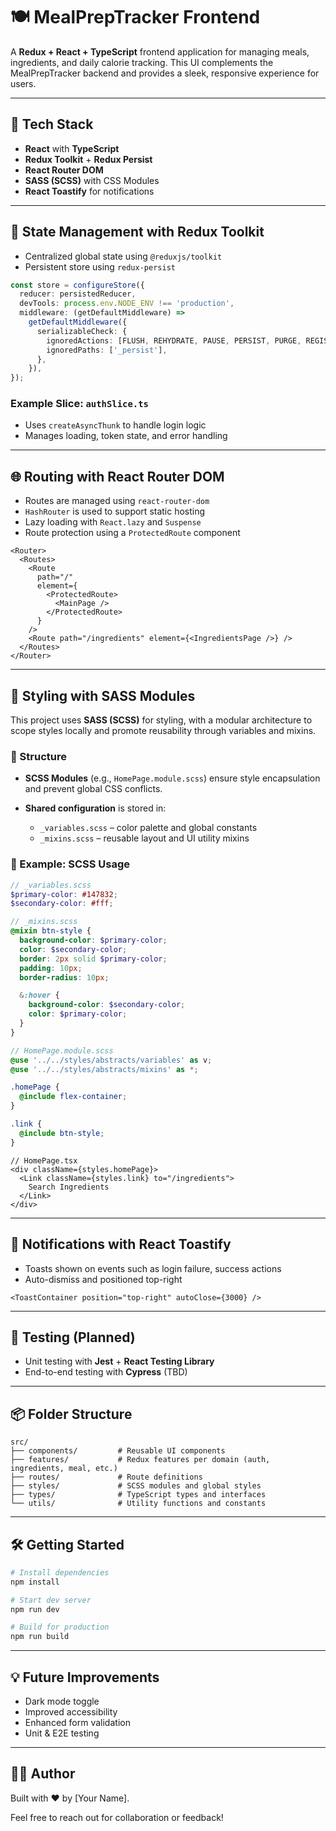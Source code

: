 # 🍽️ MealPrepTracker Frontend

A **Redux + React + TypeScript** frontend application for managing meals, ingredients, and daily calorie tracking. This UI complements the MealPrepTracker backend and provides a sleek, responsive experience for users.

---

## 🚀 Tech Stack

- **React** with **TypeScript**
- **Redux Toolkit** + **Redux Persist**
- **React Router DOM**
- **SASS (SCSS)** with CSS Modules
- **React Toastify** for notifications

---

## 🧠 State Management with Redux Toolkit

- Centralized global state using `@reduxjs/toolkit`
- Persistent store using `redux-persist`

```ts
const store = configureStore({
  reducer: persistedReducer,
  devTools: process.env.NODE_ENV !== 'production',
  middleware: (getDefaultMiddleware) =>
    getDefaultMiddleware({
      serializableCheck: {
        ignoredActions: [FLUSH, REHYDRATE, PAUSE, PERSIST, PURGE, REGISTER],
        ignoredPaths: ['_persist'],
      },
    }),
});
```

### Example Slice: `authSlice.ts`

- Uses `createAsyncThunk` to handle login logic
- Manages loading, token state, and error handling

---

## 🌐 Routing with React Router DOM

- Routes are managed using `react-router-dom`
- `HashRouter` is used to support static hosting
- Lazy loading with `React.lazy` and `Suspense`
- Route protection using a `ProtectedRoute` component

```tsx
<Router>
  <Routes>
    <Route
      path="/"
      element={
        <ProtectedRoute>
          <MainPage />
        </ProtectedRoute>
      }
    />
    <Route path="/ingredients" element={<IngredientsPage />} />
  </Routes>
</Router>
```

---

## 🎨 Styling with SASS Modules

This project uses **SASS (SCSS)** for styling, with a modular architecture to scope styles locally and promote reusability through variables and mixins.

### 🔧 Structure

- **SCSS Modules** (e.g., `HomePage.module.scss`) ensure style encapsulation and prevent global CSS conflicts.
- **Shared configuration** is stored in:

  - `_variables.scss` – color palette and global constants
  - `_mixins.scss` – reusable layout and UI utility mixins

### 📁 Example: SCSS Usage

```scss
// _variables.scss
$primary-color: #147832;
$secondary-color: #fff;
```

```scss
// _mixins.scss
@mixin btn-style {
  background-color: $primary-color;
  color: $secondary-color;
  border: 2px solid $primary-color;
  padding: 10px;
  border-radius: 10px;

  &:hover {
    background-color: $secondary-color;
    color: $primary-color;
  }
}
```

```scss
// HomePage.module.scss
@use '../../styles/abstracts/variables' as v;
@use '../../styles/abstracts/mixins' as *;

.homePage {
  @include flex-container;
}

.link {
  @include btn-style;
}
```

```tsx
// HomePage.tsx
<div className={styles.homePage}>
  <Link className={styles.link} to="/ingredients">
    Search Ingredients
  </Link>
</div>
```

---

## 🔔 Notifications with React Toastify

- Toasts shown on events such as login failure, success actions
- Auto-dismiss and positioned top-right

```tsx
<ToastContainer position="top-right" autoClose={3000} />
```

---

## 🧪 Testing (Planned)

- Unit testing with **Jest** + **React Testing Library**
- End-to-end testing with **Cypress** (TBD)

---

## 📦 Folder Structure

```
src/
├── components/         # Reusable UI components
├── features/           # Redux features per domain (auth, ingredients, meal, etc.)
├── routes/             # Route definitions
├── styles/             # SCSS modules and global styles
├── types/              # TypeScript types and interfaces
└── utils/              # Utility functions and constants
```

---

## 🛠️ Getting Started

```bash
# Install dependencies
npm install

# Start dev server
npm run dev

# Build for production
npm run build
```

---

## 💡 Future Improvements

- Dark mode toggle
- Improved accessibility
- Enhanced form validation
- Unit & E2E testing

---

## 👨‍💻 Author

Built with ❤️ by \[Your Name].

Feel free to reach out for collaboration or feedback!
